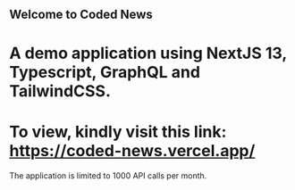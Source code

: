 ## Welcome to Coded News

# A demo application using NextJS 13, Typescript, GraphQL and TailwindCSS. 

# To view, kindly visit this link: https://coded-news.vercel.app/ 

The application is limited to 1000 API calls per month.